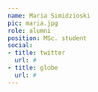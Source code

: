 ```yaml
---
name: Maria Simidzioski
pic: maria.jpg
role: alumni
position: MSc. student
social:
- title: twitter
  url: #
- title: globe
  url: #
---
```


